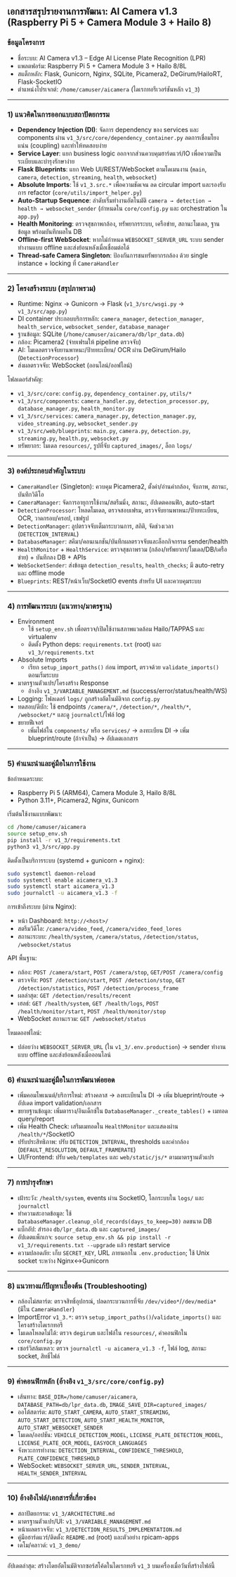 ## เอกสารสรุปรายงานการพัฒนา: AI Camera v1.3 (Raspberry Pi 5 + Camera Module 3 + Hailo 8)

### ข้อมูลโครงการ
- ชื่อระบบ: AI Camera v1.3 – Edge AI License Plate Recognition (LPR)
- แพลตฟอร์ม: Raspberry Pi 5 + Camera Module 3 + Hailo 8/8L
- สแต็กหลัก: Flask, Gunicorn, Nginx, SQLite, Picamera2, DeGirum/HailoRT, Flask-SocketIO
- ตำแหน่งโปรเจกต์: `/home/camuser/aicamera` (ไดเรกทอรีเวอร์ชันหลัก `v1_3`)

---

### 1) แนวคิดในการออกแบบสถาปัตยกรรม
- **Dependency Injection (DI)**: จัดการ dependency ของ services และ components ผ่าน `v1_3/src/core/dependency_container.py` ลดการเชื่อมโยงแน่น (coupling) และทำให้ทดสอบง่าย
- **Service Layer**: แยก business logic ออกจากส่วนควบคุมฮาร์ดแวร์/IO เพื่อความเป็นระเบียบและบำรุงรักษาง่าย
- **Flask Blueprints**: แยก Web UI/REST/WebSocket ตามโดเมนงาน (`main`, `camera`, `detection`, `streaming`, `health`, `websocket`)
- **Absolute Imports**: ใช้ `v1_3.src.*` เพื่อความชัดเจน ลด circular import และรองรับการ refactor (`core/utils/import_helper.py`)
- **Auto-Startup Sequence**: ลำดับเริ่มทำงานอัตโนมัติ `camera → detection → health → websocket_sender` (กำหนดใน `core/config.py` และ orchestration ใน `app.py`)
- **Health Monitoring**: ตรวจสุขภาพกล้อง, ทรัพยากรระบบ, เครือข่าย, สถานะโมเดล, ฐานข้อมูล พร้อมบันทึกผลใน DB
- **Offline-first WebSocket**: หากไม่กำหนด `WEBSOCKET_SERVER_URL` ระบบ sender ทำงานแบบ offline และส่งย้อนหลังเมื่อเชื่อมต่อได้
- **Thread-safe Camera Singleton**: ป้องกันการชนทรัพยากรกล้อง ด้วย single instance + locking ที่ `CameraHandler`

---

### 2) โครงสร้างระบบ (สรุปภาพรวม)
- Runtime: Nginx → Gunicorn → Flask (`v1_3/src/wsgi.py` → `v1_3/src/app.py`)
- DI container ประกอบบริการหลัก: `camera_manager`, `detection_manager`, `health_service`, `websocket_sender`, `database_manager`
- ฐานข้อมูล: SQLite (`/home/camuser/aicamera/db/lpr_data.db`)
- กล้อง: Picamera2 (จ่ายเฟรมให้ pipeline ตรวจจับ)
- AI: โมเดลตรวจจับยานพาหนะ/ป้ายทะเบียน/ OCR ผ่าน DeGirum/Hailo (`DetectionProcessor`)
- ส่งผลตรวจจับ: WebSocket (ออนไลน์/ออฟไลน์)

โฟลเดอร์สำคัญ:
- `v1_3/src/core`: `config.py`, `dependency_container.py`, `utils/*`
- `v1_3/src/components`: `camera_handler.py`, `detection_processor.py`, `database_manager.py`, `health_monitor.py`
- `v1_3/src/services`: `camera_manager.py`, `detection_manager.py`, `video_streaming.py`, `websocket_sender.py`
- `v1_3/src/web/blueprints`: `main.py`, `camera.py`, `detection.py`, `streaming.py`, `health.py`, `websocket.py`
- ทรัพยากร: โมเดล `resources/`, รูปที่จับ `captured_images/`, ล็อก `logs/`

---

### 3) องค์ประกอบสำคัญในระบบ
- `CameraHandler` (Singleton): ควบคุม Picamera2, ตั้งค่า/อ่านค่ากล้อง, จับภาพ, สถานะ, บันทึกวิดีโอ
- `CameraManager`: จัดการอายุการใช้งาน/สตรีมมิ่ง, สถานะ, อัปเดตคอนฟิก, auto-start
- `DetectionProcessor`: โหลดโมเดล, ตรวจสอบเฟรม, ตรวจจับยานพาหนะ/ป้ายทะเบียน, OCR, วาดกรอบ/ครอป, เซฟรูป
- `DetectionManager`: ลูปตรวจจับเต็มกระบวนการ, สถิติ, จัดช่วงเวลา (`DETECTION_INTERVAL`)
- `DatabaseManager`: สคีมา/คอนเนกชัน/บันทึกผลตรวจจับและล็อกกิจกรรม sender/health
- `HealthMonitor` + `HealthService`: ตรวจสุขภาพรวม (กล้อง/ทรัพยากร/โมเดล/DB/เครือข่าย) + บันทึกลง DB + APIs
- `WebSocketSender`: ส่งข้อมูล `detection_results`, `health_checks`; มี auto-retry และ offline mode
- `Blueprints`: REST/หน้าเว็บ/SocketIO events สำหรับ UI และควบคุมระบบ

---

### 4) การพัฒนาระบบ (แนวทาง/มาตรฐาน)
- Environment
  - ใช้ `setup_env.sh` เพื่อตรวจ/เปิดใช้งานสภาพแวดล้อม Hailo/TAPPAS และ virtualenv
  - ติดตั้ง Python deps: `requirements.txt` (root) และ `v1_3/requirements.txt`
- Absolute Imports
  - เรียก `setup_import_paths()` ก่อน import, ตรวจด้วย `validate_imports()` ตอนเริ่มระบบ
- มาตรฐานตัวแปร/โครงสร้าง Response
  - อ้างอิง `v1_3/VARIABLE_MANAGEMENT.md` (success/error/status/health/WS)
- Logging: โฟลเดอร์ `logs/` ถูกสร้างอัตโนมัติจาก `config.py`
- ทดสอบ/ดีบัก: ใช้ endpoints `/camera/*`, `/detection/*`, `/health/*`, `/websocket/*` และดู `journalctl`/ไฟล์ log
- ขยายฟีเจอร์
  - เพิ่มไฟล์ใน `components/` หรือ `services/` → ลงทะเบียน DI → เพิ่ม blueprint/route (ถ้าจำเป็น) → อัปเดตเอกสาร

---

### 5) คำแนะนำและคู่มือในการใช้งาน
ข้อกำหนดระบบ:
- Raspberry Pi 5 (ARM64), Camera Module 3, Hailo 8/8L
- Python 3.11+, Picamera2, Nginx, Gunicorn

เริ่มต้นใช้งานแบบพัฒนา:
```bash
cd /home/camuser/aicamera
source setup_env.sh
pip install -r v1_3/requirements.txt
python3 v1_3/src/app.py
```

ติดตั้งเป็นบริการระบบ (systemd + gunicorn + nginx):
```bash
sudo systemctl daemon-reload
sudo systemctl enable aicamera_v1.3
sudo systemctl start aicamera_v1.3
sudo journalctl -u aicamera_v1.3 -f
```

การเข้าถึงระบบ (ผ่าน Nginx):
- หน้า Dashboard: `http://<host>/`
- สตรีมวิดีโอ: `/camera/video_feed`, `/camera/video_feed_lores`
- สถานะระบบ: `/health/system`, `/camera/status`, `/detection/status`, `/websocket/status`

API พื้นฐาน:
- กล้อง: `POST /camera/start`, `POST /camera/stop`, `GET/POST /camera/config`
- ตรวจจับ: `POST /detection/start`, `POST /detection/stop`, `GET /detection/statistics`, `POST /detection/process_frame`
- ผลล่าสุด: `GET /detection/results/recent`
- เฮลธ์: `GET /health/system`, `GET /health/logs`, `POST /health/monitor/start`, `POST /health/monitor/stop`
- WebSocket สถานะรวม: `GET /websocket/status`

โหมดออฟไลน์:
- ปล่อยว่าง `WEBSOCKET_SERVER_URL` (ใน `v1_3/.env.production`) → sender ทำงานแบบ offline และส่งย้อนหลังเมื่อออนไลน์

---

### 6) คำแนะนำและคู่มือในการพัฒนาต่อยอด
- เพิ่มคอมโพเนนต์/บริการใหม่: สร้างคลาส → ลงทะเบียนใน DI → เพิ่ม blueprint/route → อัปเดต import validation/เอกสาร
- ขยายฐานข้อมูล: เพิ่มตาราง/อินเด็กซ์ใน `DatabaseManager._create_tables()` + เมทอด query/report
- เพิ่ม Health Check: เสริมเมทอดใน `HealthMonitor` และแสดงผ่าน `/health/*`/SocketIO
- ปรับประสิทธิภาพ: ปรับ `DETECTION_INTERVAL`, thresholds และค่ากล้อง (`DEFAULT_RESOLUTION`, `DEFAULT_FRAMERATE`)
- UI/Frontend: ปรับ `web/templates` และ `web/static/js/*` ตามมาตรฐานตัวแปร

---

### 7) การบำรุงรักษา
- เฝ้าระวัง: `/health/system`, events ผ่าน SocketIO, โลกระบบใน `logs/` และ `journalctl`
- ทำความสะอาดข้อมูล: ใช้ `DatabaseManager.cleanup_old_records(days_to_keep=30)` ลดขนาด DB
- แบ็กอัป: สำรอง `db/lpr_data.db` และ `captured_images/`
- อัปเดตแพ็กเกจ: `source setup_env.sh && pip install -r v1_3/requirements.txt --upgrade` แล้ว restart service
- ความปลอดภัย: เก็บ `SECRET_KEY`, URL ภายนอกใน `.env.production`; ใช้ Unix socket ระหว่าง Nginx↔Gunicorn

---

### 8) แนวทางแก้ปัญหาเบื้องต้น (Troubleshooting)
- กล้องไม่สตาร์ต: ตรวจสิทธิ์อุปกรณ์, ปลดกระบวนการที่จับ `/dev/video*`/`/dev/media*` (มีใน `CameraHandler`)
- ImportError `v1_3.*`: ตรวจ `setup_import_paths()`/`validate_imports()` และโครงสร้างไดเรกทอรี
- โมเดลโหลดไม่ได้: ตรวจ `degirum` และไฟล์ใน `resources/`, ค่าคอนฟิกใน `core/config.py`
- เซอร์วิสล้มเหลว: ตรวจ `journalctl -u aicamera_v1.3 -f`, ไฟล์ log, สถานะ socket, สิทธิ์ไฟล์

---

### 9) ค่าคอนฟิกหลัก (อ้างอิง `v1_3/src/core/config.py`)
- เส้นทาง: `BASE_DIR=/home/camuser/aicamera`, `DATABASE_PATH=db/lpr_data.db`, `IMAGE_SAVE_DIR=captured_images/`
- ออโต้สตาร์ต: `AUTO_START_CAMERA`, `AUTO_START_STREAMING`, `AUTO_START_DETECTION`, `AUTO_START_HEALTH_MONITOR`, `AUTO_START_WEBSOCKET_SENDER`
- โมเดล/ออปชัน: `VEHICLE_DETECTION_MODEL`, `LICENSE_PLATE_DETECTION_MODEL`, `LICENSE_PLATE_OCR_MODEL`, `EASYOCR_LANGUAGES`
- จังหวะการทำงาน: `DETECTION_INTERVAL`, `CONFIDENCE_THRESHOLD`, `PLATE_CONFIDENCE_THRESHOLD`
- WebSocket: `WEBSOCKET_SERVER_URL`, `SENDER_INTERVAL`, `HEALTH_SENDER_INTERVAL`

---

### 10) อ้างอิงไฟล์/เอกสารที่เกี่ยวข้อง
- สถาปัตยกรรม: `v1_3/ARCHITECTURE.md`
- มาตรฐานตัวแปร/UI: `v1_3/VARIABLE_MANAGEMENT.md`
- หน้าผลตรวจจับ: `v1_3/DETECTION_RESULTS_IMPLEMENTATION.md`
- คู่มือฮาร์ดแวร์/ติดตั้ง: `README.md` (root) และตัวอย่าง rpicam-apps
- เดโม/คลาวด์: `v1_3_demo/`

---

อัปเดตล่าสุด: สร้างโดยอัตโนมัติจากซอร์สโค้ดในไดเรกทอรี `v1_3` บนเครื่องเมื่อวันที่สร้างไฟล์นี้


